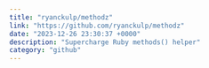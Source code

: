 ```yaml
---
title: "ryanckulp/methodz"
link: "https://github.com/ryanckulp/methodz"
date: "2023-12-26 23:30:37 +0000"
description: "Supercharge Ruby methods() helper"
category: "github"
---
```

